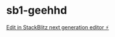 # sb1-geehhd

[Edit in StackBlitz next generation editor ⚡️](https://stackblitz.com/~/github.com/Notorious-Ali/sb1-geehhd)